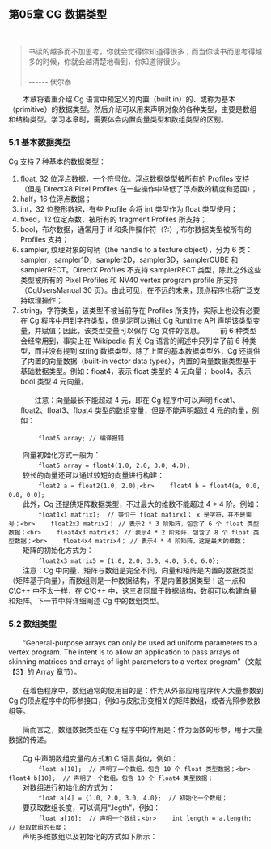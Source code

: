 ## 第05章  CG 数据类型
<br>

> 书读的越多而不加思考，你就会觉得你知道得很多；而当你读书而思考得越多的时候，你就会越清楚地看到，你知道得很少。<br>
　　　　　　　　　　　　　　　　　　　　　　　　　　　　　　　　　　　------ 伏尔泰

　　本章将着重介绍 Cg 语言中预定义的内置（built in）的、或称为基本（primitive）的数据类型。然后介绍可以用来声明对象的各种类型，主要是数组和结构类型。学习本章时，需要体会内置向量类型和数组类型的区别。
<br>

### 5.1 基本数据类型

Cg 支持 7 种基本的数据类型：
1. float, 32 位浮点数据，一个符号位。浮点数据类型被所有的 Profiles 支持（但是 DirectX8 Pixel Profiles 在一些操作中降低了浮点数的精度和范围）；
2. half，16 位浮点数据；
3. int，32 位整形数据，有些 Profile 会将 int 类型作为 float 类型使用；
4. fixed，12 位定点数，被所有的 fragment Profiles 所支持；
5. bool，布尔数据，通常用于 if 和条件操作符（?:）, 布尔数据类型被所有的 Profiles 支持；
6. sampler, 纹理对象的句柄（the handle to a texture object），分为 6 类：sampler，sampler1D，sampler2D，sampler3D，samplerCUBE 和 samplerRECT。DirectX Profiles 不支持 samplerRECT 类型，除此之外这些类型被所有的 Pixel Profiles 和 NV40 vertex program profile 所支持（CgUsersManual 30 页）。由此可见，在不远的未来，顶点程序也将广泛支持纹理操作；
7. string，字符类型，该类型不被当前存在 Profiles 所支持，实际上也没有必要在 Cg 程序中用到字符类型，但是泥可以通过 Cg Runtime API 声明该类型变量，并赋值；因此，该类型变量可以保存 Cg 文件的信息。
　　前 6 种类型会经常用到，事实上在 Wikipedia 有关 Cg 语言的阐述中只列举了前 6 种类型，而并没有提到 string 数据类型。除了上面的基本数据类型外，Cg 还提供了内置的向量数据（built-in vector data types），内置的向量数据类型基于基础数据类型。例如：float4，表示 float 类型的 4 元向量； bool4，表示 bool 类型 4 元向量。
<br><br>
　　注意：向量最长不能超过 4 元，即在 Cg 程序中可以声明 float1、float2、float3、float4 类型的数组变量，但是不能声明超过 4 元的向量，例如：

　　```
　　float5 array; // 编译报错
　　```
  
　　向量初始化方式一般为：
<br>
　　```
　　float5 array = float4(1.0, 2.0, 3.0, 4.0);
　　```
<br>
　　较长的向量还可以通过较短的向量进行构建：
<br>
　　```
　　float2 a = float2(1.0, 2.0);<br>
　　float4 b = float4(a, 0.0, 0.0, 0.0);
　　```
<br>
　　此外，Cg 还提供矩阵数据类型，不过最大的维数不能超过 4 * 4 阶。例如：
<br>
　　```
　　float1x1 matrix1;  // 等价于 float matirx1； x 是字符，并不是乘号；<br>
　　float2x3 matrix2； // 表示2 * 3 阶矩阵，包含了 6 个 float 类型数据；<br>
　　float4x3 matrix3； // 表示4 * 2 阶矩阵，包含了 8 个 float 类型数据；<br>
　　float4x4 matrix4； // 表示4 * 4 阶矩阵，这是最大的维数；
　　```
<br>
　　矩阵的初始化方式为：
<br>
　　```
　　float2x3 matrix5 = {1.0, 2.0, 3.0, 4.0, 5.0, 6.0};
　　```
<br>
　　注意：Cg 中向量、矩阵与数组是完全不同，向量和矩阵是内置的数据类型（矩阵基于向量），而数组则是一种数据结构，不是内置数据类型！这一点和 C\C++ 中不太一样，在 C\C++ 中，这三者同属于数据结构，数组可以构建向量和矩阵。下一节中将详细阐述 Cg 中的数组类型。
<br>

### 5.2 数组类型

　　“General-purpose arrays can only be used ad uniform parameters to a vertex program. The intent is to allow an application to pass arrays of skinning matrices and arrays of light parameters to a vertex program”（文献【3】的 Array 章节）。
<br><br>
　　在着色程序中，数组通常的使用目的是：作为从外部应用程序传入大量参数到 Cg 的顶点程序中的形参接口，例如与皮肤形变相关的矩阵数组，或者光照参数数组等。
<br><br>
　　简而言之，数组数据类型在 Cg 程序中的作用是：作为函数的形参，用于大量数据的传递。
<br><br>
　　Cg 中声明数组变量的方式和 C 语言类似，例如：
<br>
　　```
　　float a[10];  // 声明了一个数组，包含 10 个 float 类型数据；<br>
　　float4 b[10];  // 声明了一个数组，包含 10 个 float4 类型数据；
　　```
<br>
　　对数组进行初始化的方式为：
<br>
　　```
　　float a[4] = {1.0, 2.0, 3.0, 4.0};  // 初始化一个数组；
　　```
<br>
　　要获取数组长度，可以调用“.legth”，例如：
<br>
　　```
　　float a[10];  // 声明一个数组；<br>
　　int length = a.length;  // 获取数组的长度；
　　```
<br>
　　声明多维数组以及初始化的方式如下所示：











